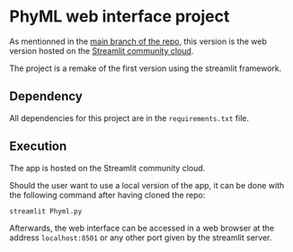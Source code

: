 # PhyML web interface project

As mentionned in the [main branch of the repo](https://github.com/nicdemon/phyml), this version is the web version hosted on the [Streamlit community cloud]().

The project is a remake of the first version using the streamlit framework.

## Dependency
All dependencies for this project are in the `requirements.txt` file.

## Execution
The app is hosted on the Streamlit community cloud.

Should the user want to use a local version of the app, it can be done with the following command after having cloned the repo:
```
streamlit Phyml.py
```
Afterwards, the web interface can be accessed in a web browser at the address `localhost:8501` or any other port given by the streamlit server.